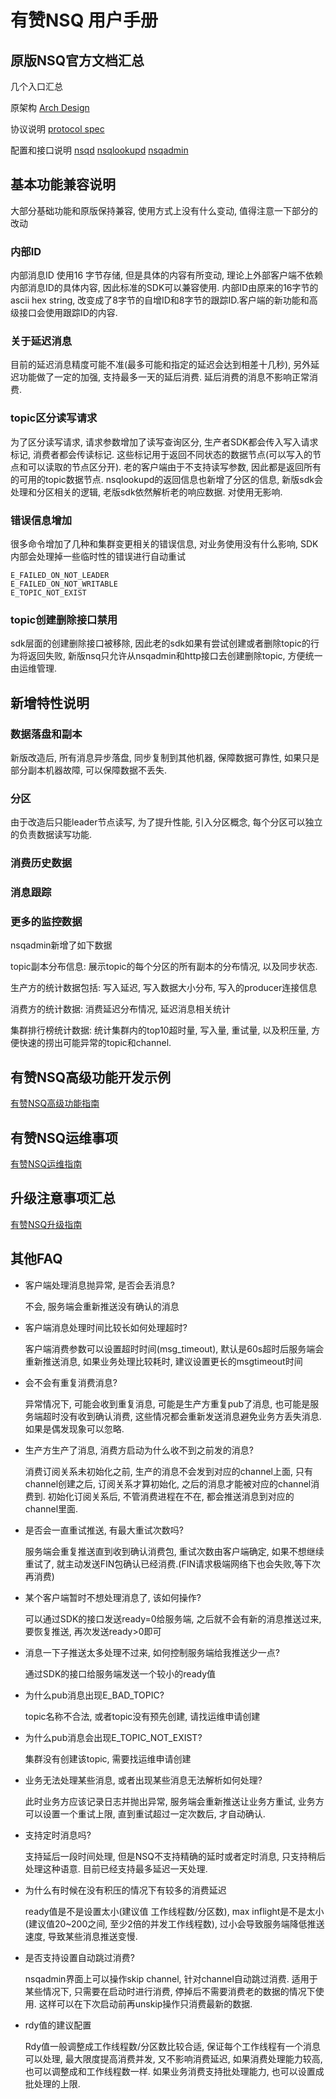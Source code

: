 # 有赞NSQ 用户手册

## 原版NSQ官方文档汇总
几个入口汇总

原架构
[Arch Design](http://nsq.io/overview/design.html)

协议说明
[protocol spec](http://nsq.io/clients/tcp_protocol_spec.html)

配置和接口说明
[nsqd](http://nsq.io/components/nsqd.html)
[nsqlookupd](http://nsq.io/components/nsqlookupd.html)
[nsqadmin](http://nsq.io/components/nsqadmin.html)


## 基本功能兼容说明

大部分基础功能和原版保持兼容, 使用方式上没有什么变动, 值得注意一下部分的改动
### 内部ID
内部消息ID 使用16 字节存储, 但是具体的内容有所变动, 理论上外部客户端不依赖内部消息ID的具体内容, 因此标准的SDK可以兼容使用. 内部ID由原来的16字节的ascii hex string, 改变成了8字节的自增ID和8字节的跟踪ID.客户端的新功能和高级接口会使用跟踪ID的内容.

### 关于延迟消息
目前的延迟消息精度可能不准(最多可能和指定的延迟会达到相差十几秒), 另外延迟功能做了一定的加强, 支持最多一天的延后消费. 延后消费的消息不影响正常消费.

### topic区分读写请求
为了区分读写请求, 请求参数增加了读写查询区分, 生产者SDK都会传入写入请求标记, 消费者都会传读标记. 这些标记用于返回不同状态的数据节点(可以写入的节点和可以读取的节点区分开). 老的客户端由于不支持读写参数, 因此都是返回所有的可用的topic数据节点.
nsqlookupd的返回信息也新增了分区的信息, 新版sdk会处理和分区相关的逻辑, 老版sdk依然解析老的响应数据. 对使用无影响.

### 错误信息增加
很多命令增加了几种和集群变更相关的错误信息, 对业务使用没有什么影响, SDK内部会处理掉一些临时性的错误进行自动重试
```
E_FAILED_ON_NOT_LEADER
E_FAILED_ON_NOT_WRITABLE
E_TOPIC_NOT_EXIST
```

### topic创建删除接口禁用
sdk层面的创建删除接口被移除, 因此老的sdk如果有尝试创建或者删除topic的行为将返回失败, 新版nsq只允许从nsqadmin和http接口去创建删除topic, 方便统一由运维管理.

## 新增特性说明

### 数据落盘和副本
新版改造后, 所有消息异步落盘, 同步复制到其他机器, 保障数据可靠性, 如果只是部分副本机器故障, 可以保障数据不丢失.

### 分区
由于改造后只能leader节点读写, 为了提升性能, 引入分区概念, 每个分区可以独立的负责数据读写功能.

### 消费历史数据

### 消息跟踪

### 更多的监控数据
nsqadmin新增了如下数据

topic副本分布信息: 展示topic的每个分区的所有副本的分布情况, 以及同步状态.

生产方的统计数据包括: 写入延迟, 写入数据大小分布, 写入的producer连接信息

消费方的统计数据: 消费延迟分布情况, 延迟消息相关统计

集群排行榜统计数据: 统计集群内的top10超时量, 写入量, 重试量, 以及积压量, 方便快速的捞出可能异常的topic和channel.


## 有赞NSQ高级功能开发示例

[有赞NSQ高级功能指南](Advanced-usage-reference.md)


## 有赞NSQ运维事项

[有赞NSQ运维指南](nsq-operation-reference.md)

## 升级注意事项汇总

[有赞NSQ升级指南](upgrade-notes.md)
## 其他FAQ

- 客户端处理消息抛异常, 是否会丢消息?

  不会, 服务端会重新推送没有确认的消息
- 客户端消息处理时间比较长如何处理超时?

  客户端消费参数可以设置超时时间(msg_timeout), 默认是60s超时后服务端会重新推送消息, 如果业务处理比较耗时, 建议设置更长的msgtimeout时间
- 会不会有重复消费消息?

  异常情况下, 可能会收到重复消息, 可能是生产方重复pub了消息, 也可能是服务端超时没有收到确认消费, 这些情况都会重新发送消息避免业务方丢失消息. 如果是偶发现象可以忽略.
- 生产方生产了消息, 消费方启动为什么收不到之前发的消息?
  
  消费订阅关系未初始化之前, 生产的消息不会发到对应的channel上面, 只有channel创建之后, 订阅关系才算初始化, 之后的消息才能被对应的channel消费到. 初始化订阅关系后, 不管消费进程在不在, 都会推送消息到对应的channel里面.
- 是否会一直重试推送, 有最大重试次数吗?

  服务端会重复推送直到收到确认消费包, 重试次数由客户端确定, 如果不想继续重试了, 就主动发送FIN包确认已经消费.(FIN请求极端网络下也会失败,等下次再消费)
- 某个客户端暂时不想处理消息了, 该如何操作?

  可以通过SDK的接口发送ready=0给服务端, 之后就不会有新的消息推送过来, 要恢复推送, 再次发送ready>0即可
- 消息一下子推送太多处理不过来, 如何控制服务端给我推送少一点?

  通过SDK的接口给服务端发送一个较小的ready值

- 为什么pub消息出现E_BAD_TOPIC?

  topic名称不合法, 或者topic没有预先创建, 请找运维申请创建
- 为什么pub消息会出现E_TOPIC_NOT_EXIST?

  集群没有创建该topic, 需要找运维申请创建
- 业务无法处理某些消息, 或者出现某些消息无法解析如何处理?

  此时业务方应该记录日志并抛出异常, 服务端会重新推送让业务方重试, 业务方可以设置一个重试上限, 直到重试超过一定次数后, 才自动确认.
- 支持定时消息吗?

  支持延后一段时间处理, 但是NSQ不支持精确的延时或者定时消息, 只支持稍后处理这种语意. 目前已经支持最多延迟一天处理.
- 为什么有时候在没有积压的情况下有较多的消费延迟

  ready值是不是设置太小(建议值 工作线程数/分区数), max inflight是不是太小(建议值20~200之间, 至少2倍的并发工作线程数), 过小会导致服务端降低推送速度, 导致某些消息推送变慢.
- 是否支持设置自动跳过消费?

  nsqadmin界面上可以操作skip channel, 针对channel自动跳过消费. 适用于某些情况下, 只需要在启动时进行消费, 停掉后不需要消费老的数据的情况下使用. 这样可以在下次启动前再unskip操作只消费最新的数据.
- rdy值的建议配置

  Rdy值一般调整成工作线程数/分区数比较合适, 保证每个工作线程有一个消息可以处理, 最大限度提高消费并发, 又不影响消费延迟, 如果消费处理能力较高, 也可以调整成和工作线程数一样. 如果业务消费支持批处理能力, 也可以设置成批处理的上限.
